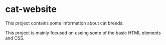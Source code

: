 # cat-website

This project contains some information about cat breeds.

This project is mainly focused on useing some of the basic HTML elements and CSS.